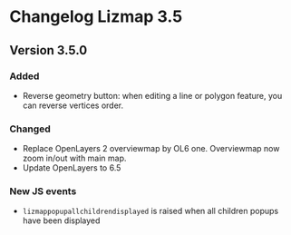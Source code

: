 # Changelog Lizmap 3.5

## Version 3.5.0

### Added

- Reverse geometry button: when editing a line or polygon feature, you can reverse vertices order.

### Changed

- Replace OpenLayers 2 overviewmap by OL6 one. Overviewmap now zoom in/out with main map.
- Update OpenLayers to 6.5

### New JS events

- `lizmappopupallchildrendisplayed` is raised when all children popups have been displayed
